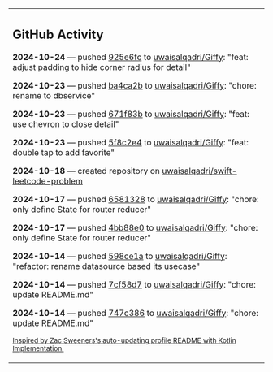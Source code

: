<table><tr><td valign="top" width="100%">    

## GitHub Activity

**2024-10-24** — pushed [925e6fc](https://github.com/uwaisalqadri/Giffy/commits/925e6fc2f9b6e854b7bc48a87b5df2e48044ac37) to [uwaisalqadri/Giffy](https://github.com/uwaisalqadri/Giffy): "feat: adjust padding to hide corner radius for detail"

**2024-10-23** — pushed [ba4ca2b](https://github.com/uwaisalqadri/Giffy/commits/ba4ca2bd94e6c79c9526e9316fb6103c846201db) to [uwaisalqadri/Giffy](https://github.com/uwaisalqadri/Giffy): "chore: rename to dbservice"

**2024-10-23** — pushed [671f83b](https://github.com/uwaisalqadri/Giffy/commits/671f83b208ba1a195fd69d1764bd08e92e31fa2a) to [uwaisalqadri/Giffy](https://github.com/uwaisalqadri/Giffy): "feat: use chevron to close detail"

**2024-10-23** — pushed [5f8c2e4](https://github.com/uwaisalqadri/Giffy/commits/5f8c2e4464d301e01ddb3fa2473d976e03659e8b) to [uwaisalqadri/Giffy](https://github.com/uwaisalqadri/Giffy): "feat: double tap to add favorite"

**2024-10-18** — created repository on [uwaisalqadri/swift-leetcode-problem](https://github.com/uwaisalqadri/swift-leetcode-problem)

**2024-10-17** — pushed [6581328](https://github.com/uwaisalqadri/Giffy/commits/6581328c8fc073e141f622b42f797e52529c245b) to [uwaisalqadri/Giffy](https://github.com/uwaisalqadri/Giffy): "chore: only define State for router reducer"

**2024-10-17** — pushed [4bb88e0](https://github.com/uwaisalqadri/Giffy/commits/4bb88e064251a305262e7e5c8c7a69a620fc9369) to [uwaisalqadri/Giffy](https://github.com/uwaisalqadri/Giffy): "chore: only define State for router reducer"

**2024-10-14** — pushed [598ce1a](https://github.com/uwaisalqadri/Giffy/commits/598ce1a9e833b59cfb4ae398df1c401395a76c5a) to [uwaisalqadri/Giffy](https://github.com/uwaisalqadri/Giffy): "refactor: rename datasource based its usecase"

**2024-10-14** — pushed [7cf58d7](https://github.com/uwaisalqadri/Giffy/commits/7cf58d7c8f08baf4b7268d5d445074fdafeda299) to [uwaisalqadri/Giffy](https://github.com/uwaisalqadri/Giffy): "chore: update README.md"

**2024-10-14** — pushed [747c386](https://github.com/uwaisalqadri/Giffy/commits/747c3868007269e6e1501e86ac4f2841beb648bc) to [uwaisalqadri/Giffy](https://github.com/uwaisalqadri/Giffy): "chore: update README.md"
                
<sub><a href="https://github.com/ZacSweers/ZacSweers/">Inspired by Zac Sweeners's auto-updating profile README with Kotlin Implementation.</a></sub>
        